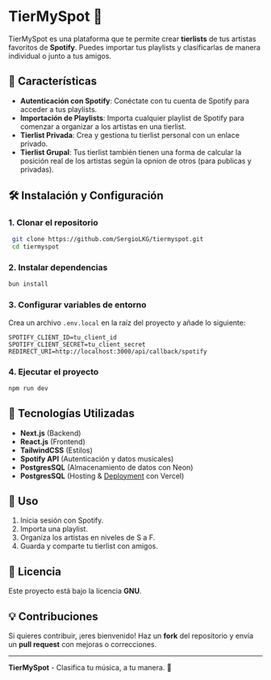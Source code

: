 # TierMySpot 💚

TierMySpot es una plataforma que te permite crear **tierlists** de tus artistas favoritos de **Spotify**. Puedes importar tus playlists y clasificarlas de manera individual o junto a tus amigos.

## 🚀 Características

- **Autenticación con Spotify**: Conéctate con tu cuenta de Spotify para acceder a tus playlists.
- **Importación de Playlists**: Importa cualquier playlist de Spotify para comenzar a organizar a los artistas en una tierlist.
- **Tierlist Privada**: Crea y gestiona tu tierlist personal con un enlace privado.
- **Tierlist Grupal**: Tus tierlist también tienen una forma de calcular la posición real de los artistas según la opnion de otros (para publicas y privadas).

## 🛠️ Instalación y Configuración

### 1. Clonar el repositorio

```bash
 git clone https://github.com/SergioLKG/tiermyspot.git
 cd tiermyspot
```

### 2. Instalar dependencias

```bash
bun install
```

### 3. Configurar variables de entorno

Crea un archivo `.env.local` en la raíz del proyecto y añade lo siguiente:

```env
SPOTIFY_CLIENT_ID=tu_client_id
SPOTIFY_CLIENT_SECRET=tu_client_secret
REDIRECT_URI=http://localhost:3000/api/callback/spotify
```

### 4. Ejecutar el proyecto

```bash
npm run dev
```

## 🎨 Tecnologías Utilizadas

- **Next.js** (Backend)
- **React.js** (Frontend)
- **TailwindCSS** (Estilos)
- **Spotify API** (Autenticación y datos musicales)
- **PostgresSQL** (Almacenamiento de datos con Neon)
- **PostgresSQL** (Hosting & [Deployment](https://tiermyspot.vercel.app/import-playlist) con Vercel)

## 📌 Uso

1. Inicia sesión con Spotify.
2. Importa una playlist.
3. Organiza los artistas en niveles de S a F.
4. Guarda y comparte tu tierlist con amigos.

## 📜 Licencia

Este proyecto está bajo la licencia **GNU**.

## 💡 Contribuciones

Si quieres contribuir, ¡eres bienvenido! Haz un **fork** del repositorio y envía un **pull request** con mejoras o correcciones.

---
**TierMySpot** - Clasifica tu música, a tu manera. 🎵
